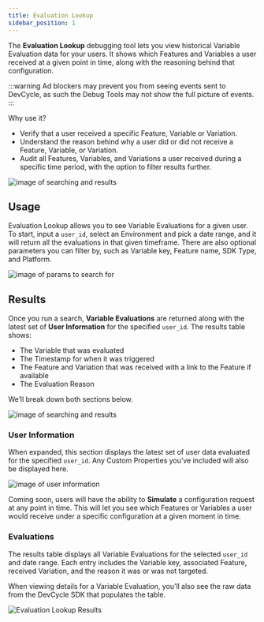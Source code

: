```yaml
---
title: Evaluation Lookup
sidebar_position: 1
---
```


The **Evaluation Lookup** debugging tool lets you view historical Variable Evaluation data for your users. It shows which Features and Variables a user received at a given point in time, along with the reasoning behind that configuration.

:::warning
Ad blockers may prevent you from seeing events sent to DevCycle, as such the Debug Tools may not show the full picture of events.
:::

Why use it?

- Verify that a user received a specific Feature, Variable or Variation.
- Understand the reason behind why a user did or did not receive a Feature, Variable, or Variation.
- Audit all Features, Variables, and Variations a user received during a specific time period, with the option to filter results further.

![image of searching and results](/evaluation-lookup-overview.png)

## Usage

Evaluation Lookup allows you to see Variable Evaluations for a given user. To start, input a `user_id`, select an Environment and pick a date range, and it will return all the evaluations in that given timeframe. There are also optional parameters you can filter by, such as Variable key, Feature name, SDK Type, and Platform.

![image of params to search for](/evaluation-lookup-search-table.png)

## Results

Once you run a search, **Variable Evaluations** are returned along with the latest set of **User Information** for the specified `user_id`. The results table shows:

- The Variable that was evaluated
- The Timestamp for when it was triggered
- The Feature and Variation that was received with a link to the Feature if available
- The Evaluation Reason

We’ll break down both sections below.

![image of searching and results](/evaluation-lookup-results-user-info.png)

### User Information

When expanded, this section displays the latest set of user data evaluated for the specified `user_id`. Any Custom Properties you’ve included will also be displayed here.

![image of user information](/evaluation-lookup-user-information.png)

Coming soon, users will have the ability to **Simulate** a configuration request at any point in time. This will let you see which Features or Variables a user would receive under a specific configuration at a given moment in time.

### Evaluations

The results table displays all Variable Evaluations for the selected `user_id` and date range. Each entry includes the Variable key, associated Feature, received Variation, and the reason it was or was not targeted.

When viewing details for a Variable Evaluation, you’ll also see the raw data from the DevCycle SDK that populates the table.

![Evaluation Lookup Results](/evaluation-lookup-evaluation-details.png)
